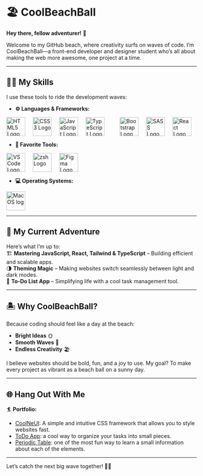 # 🏖 CoolBeachBall  

**Hey there, fellow adventurer!** 👋  

Welcome to my GitHub beach, where creativity surfs on waves of code. I’m CoolBeachBall—a front-end developer and designer student who’s all about making the web more awesome, one project at a time.  

---

## 🏄‍♂️ My Skills  

I use these tools to ride the development waves:  
- **⚙️ Languages & Frameworks:**  
<div style="display: flex; align-items: center; gap: 20px;">
  <img src="https://cdn.jsdelivr.net/gh/devicons/devicon/icons/html5/html5-original.svg" alt="HTML5 Logo" style="width: 50px; height: auto;" />
  <img src="https://cdn.jsdelivr.net/gh/devicons/devicon/icons/css3/css3-original.svg" alt="CSS3 Logo" style="width: 50px; height: auto;" />
  <img src="https://cdn.jsdelivr.net/gh/devicons/devicon/icons/javascript/javascript-original.svg" alt="JavaScript Logo" style="width: 50px; height: auto;" />
  <img src="https://cdn.jsdelivr.net/gh/devicons/devicon/icons/typescript/typescript-original.svg" alt="TypeScript Logo" style="width: 50px; height: auto;" /><br />
  <img src="https://cdn.jsdelivr.net/gh/devicons/devicon/icons/bootstrap/bootstrap-original.svg" alt="Bootstrap Logo" style="width: 50px; height: auto;" />
  <img src="https://cdn.jsdelivr.net/gh/devicons/devicon/icons/sass/sass-original.svg" alt="SASS Logo" style="width: 50px; height: auto;" />
  <img src="https://cdn.jsdelivr.net/gh/devicons/devicon/icons/react/react-original.svg" alt="React Logo" style="width: 50px; height: auto;" />
</div>   

- **🔨 Favorite Tools:**  
<div style="display: flex; align-items: center; gap: 20px;">
  <img src="https://cdn.jsdelivr.net/gh/devicons/devicon/icons/vscode/vscode-original.svg" alt="VS Code Logo" style="width: 50px; height: auto;" />
  <img src="https://cdn.jsdelivr.net/gh/devicons/devicon/icons/bash/bash-original.svg" alt="zsh Logo" style="width: 50px; height: auto;" />
  <img src="https://cdn.jsdelivr.net/gh/devicons/devicon/icons/figma/figma-original.svg" alt="Figma Logo" style="width: 50px; height: auto;" />
</div>  

- **💻 Operating Systems:**
<div style="display: flex; align-items: center; gap: 20px;">
  <img src="https://cdn.jsdelivr.net/gh/devicons/devicon/icons/apple/apple-original.svg" alt="MacOS log" style="width: 50px; height: auto;" />
</div>


---

## 🌟 My Current Adventure  

Here’s what I’m up to:  
🏗 **Mastering JavaScript, React, Tailwind & TypeScript** – Building efficient and scalable apps.  
🌗 **Theming Magic** – Making websites switch seamlessly between light and dark modes.  
📝 **To-Do List App** – Simplifying life with a cool task management tool.  

---

## 🏝 Why CoolBeachBall?  

Because coding should feel like a day at the beach:  
- **Bright Ideas** 🌞  
- **Smooth Waves** 🌊  
- **Endless Creativity** 🏖️  

I believe websites should be bold, fun, and a joy to use. My goal? To make every project as vibrant as a beach ball on a sunny day.  

---

## 🌐 Hang Out With Me  

🏄 **Portfolio:**
- <a href="https://github.com/coolbeachball/CoolNeUI">CoolNeUI</a>: A simple and intuitive CSS framework that allows you to style websites fast. 
- <a href="[https://github.com/coolbeachball/CoolNeUI](https://github.com/coolbeachball/TODO-List-App)">ToDo App</a>: a cool way to organize your tasks into small pieces. 
- <a href="https://github.com/coolbeachball/The-Periodic-Table">Periodic Table</a>: one of the most fun way to learn a small information about each of the elements. 

---

Let’s catch the next big wave together! 🌊✨



<!---
coolbeachball/coolbeachball is a ✨ special ✨ repository because its `README.md` (this file) appears on your GitHub profile.
You can click the Preview link to take a look at your changes.
--->
